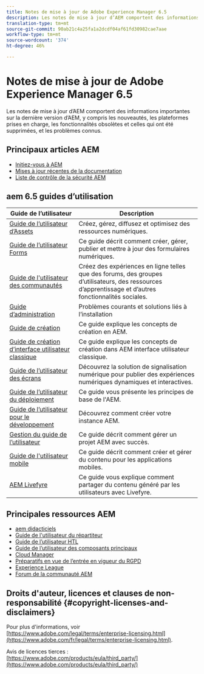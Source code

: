 ```yaml
---
title: Notes de mise à jour de Adobe Experience Manager 6.5
description: Les notes de mise à jour d’AEM comportent des informations importantes sur la dernière version d’AEM, y compris les nouveautés, les plateformes prises en charge, les fonctionnalités obsolètes et celles qui ont été supprimées, et les problèmes connus.
translation-type: tm+mt
source-git-commit: 90ab21c4a25fa1a2dcdf04af61fd30982cae7aae
workflow-type: tm+mt
source-wordcount: '374'
ht-degree: 46%

---
```



# Notes de mise à jour de Adobe Experience Manager 6.5

Les notes de mise à jour d’AEM comportent des informations importantes sur la dernière version d’AEM, y compris les nouveautés, les plateformes prises en charge, les fonctionnalités obsolètes et celles qui ont été supprimées, et les problèmes connus.

## Principaux articles AEM

* [Initiez-vous à AEM](https://helpx.adobe.com/fr/experience-manager/get-started.html)
* [Mises à jour récentes de la documentation](https://helpx.adobe.com/experience-manager/documentation-updates.html)
* [Liste de contrôle de la sécurité AEM](/help/sites-administering/security-checklist.md)

## aem 6.5 guides d’utilisation

| Guide de l’utilisateur | Description |
|--- |---|
| [Guide de l’utilisateur d’Assets](/help/assets/home.md) | Créez, gérez, diffusez et optimisez des ressources numériques. |
| [Guide de l’utilisateur Forms](/help/forms/home.md) | Ce guide décrit comment créer, gérer, publier et mettre à jour des formulaires numériques. |
| [Guide de l&#39;utilisateur des communautés](/help/communities/home.md) | Créez des expériences en ligne telles que des forums, des groupes d’utilisateurs, des ressources d’apprentissage et d’autres fonctionnalités sociales. |
| [Guide d’administration](/help/sites-administering/home.md) | Problèmes courants et solutions liés à l’installation |
| [Guide de création](/help/sites-authoring/home.md) | Ce guide explique les concepts de création en AEM. |
| [Guide de création d’interface utilisateur classique](/help/sites-classic-ui-authoring/home.md) | Ce guide explique les concepts de création dans AEM interface utilisateur classique. |
| [Guide de l’utilisateur des écrans](https://docs.adobe.com/content/help/fr-FR/experience-manager-screens/user-guide/aem-screens-introduction.html) | Découvrez la solution de signalisation numérique pour publier des expériences numériques dynamiques et interactives. |
| [Guide de l’utilisateur du déploiement](/help/sites-deploying/home.md) | Ce guide vous présente les principes de base de l&#39;AEM. |
| [Guide de l’utilisateur pour le développement](/help/sites-developing/home.md) | Découvrez comment créer votre instance AEM. |
| [Gestion du guide de l’utilisateur](/help/managing/home.md) | Ce guide décrit comment gérer un projet AEM avec succès. |
| [Guide de l&#39;utilisateur mobile](/help/mobile/home.md) | Ce guide décrit comment créer et gérer du contenu pour les applications mobiles. |
| [AEM Livefyre](https://docs.adobe.com/content/help/en/livefyre/using/home.html) | Ce guide vous explique comment partager du contenu généré par les utilisateurs avec Livefyre. |

## Principales ressources AEM

* [aem didacticiels](https://helpx.adobe.com/fr/experience-manager/kt/index/aem-6-5-videos.html)
* [Guide de l&#39;utilisateur du répartiteur](https://docs.adobe.com/content/help/fr-FR/experience-manager-dispatcher/using/dispatcher.html)
* [Guide de l’utilisateur HTL](https://docs.adobe.com/content/help/fr-FR/experience-manager-htl/using/overview.html)
* [Guide de l’utilisateur des composants principaux](https://docs.adobe.com/content/help/fr-FR/experience-manager-core-components/using/introduction.html)
* [Cloud Manager](https://docs.adobe.com/content/help/fr-FR/experience-manager-cloud-manager/using/introduction-to-cloud-manager.html)
* [Préparatifs en vue de l’entrée en vigueur du RGPD](/help/managing/data-protection-and-privacy.md)
* [Experience League](https://guided.adobe.com/?promoid=K42KVXHD&amp;mv=other#recommended/solutions/experience-manager)
* [Forum de la communauté AEM](https://experienceleaguecommunities.adobe.com/t5/adobe-experience-manager/ct-p/adobe-experience-manager-community)

## Droits d&#39;auteur, licences et clauses de non-responsabilité {#copyright-licenses-and-disclaimers}

Pour plus d&#39;informations, voir [https://www.adobe.com/legal/terms/enterprise-licensing.html](https://www.adobe.com/fr/legal/terms/enterprise-licensing.html).

Avis de licences tierces : [https://www.adobe.com/products/eula/third_party/](https://www.adobe.com/products/eula/third_party/)
